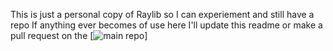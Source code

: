 This is just a personal copy of Raylib so I can experiement and still have a repo
If anything ever becomes of use here I'll update this readme or make a pull request on the [![main repo](https://github.com/raysan5/raylib)]
